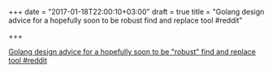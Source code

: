 +++
date = "2017-01-18T22:00:10+03:00"
draft = true
title = "Golang design advice for a hopefully soon to be robust find and replace tool  #reddit"

+++

<p><a href="https://t.co/ljMXq3NTmt">Golang design advice for a hopefully soon to be "robust" find and replace tool  #reddit</a></p>
